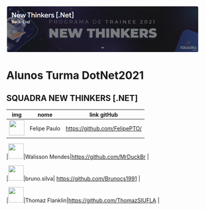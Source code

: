 ![alt text](/Assets/capa.png "Capa")
# Alunos Turma DotNet2021

## SQUADRA NEW THINKERS [.NET]

|       img                                                                               |nome          |link gitHub                    |
|-----------------------------------------------------------------------------------------|--------------|-------------------------------|
|<img src='https://avatars.githubusercontent.com/u/37989252?v=4' width='40' height='40' />|Felipe Paulo| https://github.com/FelipePTO/ |

|<img src='https://avatars.githubusercontent.com/u/35766926?v=4' width='40' height='40' />|Walisson Mendes|https://github.com/MrDuckBr |

|<img src='https://avatars.githubusercontent.com/u/43798994?v=4' width='40' height='40' />|bruno.silva| https://github.com/Brunocs1991 |

|<img src='https://avatars.githubusercontent.com/u/56375981?v=4' width='40' height='40' />|Thomaz Flanklin|https://github.com/ThomazSIUFLA |

